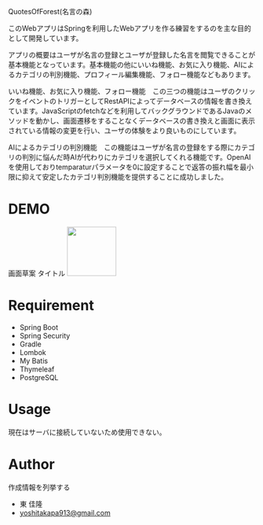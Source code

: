 QuotesOfForest(名言の森)
 
 このWebアプリはSpringを利用したWebアプリを作る練習をするのを主な目的として開発しています。

 アプリの概要はユーザが名言の登録とユーザが登録した名言を閲覧できることが基本機能となっています。基本機能の他にいいね機能、お気に入り機能、AIによるカテゴリの判別機能、プロフィール編集機能、フォロー機能などもあります。

 いいね機能、お気に入り機能、フォロー機能　この三つの機能はユーザのクリックをイベントのトリガーとしてRestAPIによってデータベースの情報を書き換えています。JavaScriptのfetchなどを利用してバックグラウンドであるJavaのメソッドを動かし、画面遷移をすることなくデータベースの書き換えと画面に表示されている情報の変更を行い、ユーザの体験をより良いものにしています。

 AIによるカテゴリの判別機能　この機能はユーザが名言の登録をする際にカテゴリの判別に悩んだ時AIが代わりにカテゴリを選択してくれる機能です。OpenAIを使用しておりtemparaturパラメータを0に設定することで返答の振れ幅を最小限に抑えて安定したカテゴリ判別機能を提供することに成功しました。
# DEMO
 画面草案
 タイトル
<img src="https://github.com/user-attachments/assets/13f22254-fb06-4ccb-af94-5f4bbcd1d1af" width="100">
 
# Requirement
 
* Spring Boot
* Spring Security
* Gradle
* Lombok
* My Batis
* Thymeleaf
* PostgreSQL

# Usage
 
現在はサーバに接続していないため使用できない。
 
 
# Author
 
作成情報を列挙する
 
* 東 佳隆
* yoshitakapa913@gmail.com
